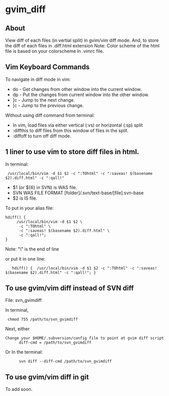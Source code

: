 # gvim_diff

## About
View diff of each files (in vertial split) in gvim/vim diff mode. 
And, to store the diff of each files in .diff.html extension
Note: Color scheme of the html file is based on your colorscheme in .vimrc file.

## Vim Keyboard Commands

To navigate in diff mode in vim:

 - do - Get changes from other window into the current window.
 - dp - Put the changes from current window into the other window. 
 - ]c - Jump to the next change.
 - [c - Jump to the previous change.

Without using diff command from terminal:

  - In vim, load files via either vertical (:vs) or horizontal (:sp) split
  - :diffthis to diff files from this window of files in the split.
  - :diffoff to turn off diff mode.

## 1 liner to use vim to store diff files in html.
In terminal:

     /usr/local/bin/vim -d $1 $2 -c ":TOhtml" -c ":saveas! $(basename $2).diff.html" -c ":qall!"

- $1 (or ${6} in SVN) is WAS file.
- SVN WAS FILE FORMAT [folder]/.svn/text-base/[file].svn-base
- $2 is IS file. 

To put in your alias file: 
    
    hdiff() {
         /usr/local/bin/vim -d $1 $2 \
          -c ":TOhtml" \
          -c ":saveas! $(basename $2).diff.html" \
          -c ":qall!"; 
    }


Note: "\\" is the end of line

or put it in one line: 

       hdiff() {  /usr/local/bin/vim -d $1 $2 -c ":TOhtml" -c ":saveas! $(basename $2).diff.html" -c ":qall!"; }

## To use gvim/vim diff instead of SVN diff
File: svn_gvimdiff

In terminal,

     chmod 755 /path/to/svn_gvimdiff 


Next, either 

    Change your $HOME/.subversion/config file to point at gvim diff script 
          diff-cmd = /path/to/svn_gvimdiff
Or 
   In the terminal:

          svn diff --diff-cmd /path/to/svn_gvimdiff

## To use gvim/vim diff in git
To add soon.




